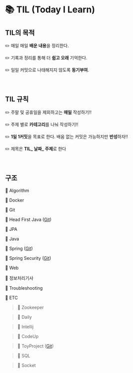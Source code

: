 # :books: TIL (Today I Learn)

## TIL의 목적 

:pencil2: 매일 매일 **배운 내용**을 정리한다.

:pencil2: 기록과 정리를 통해 더 **쉽고 오래** 기억한다.

:pencil2: 일일 커밋으로 나태해지지 않도록 **동기부여**.<br><br><br>





##  TIL 규칙

:pencil2: 주말 및 공휴일을 제외하고는 **매일** 작성하기!!

:pencil2: 주제 별로 **카테고리**를 나눠 작성하기!!

:pencil2: **1일 1커밋**을 목표로 한다. 배움 없는 커밋은 가능하지만 **반성**하자!!

:pencil2: 제목은 **TIL_ 날짜_ 주제**로 한다 <br><br><br>



## 구조

:file_folder: Algorithm

:file_folder: Docker

:file_folder: Git

:file_folder: Head First Java  ([Git](https://github.com/yunhaDevGit/HeadFirstJava.git))

:file_folder: JPA

:file_folder: Java

:file_folder: Spring  ([Git](https://github.com/yunhaDevGit/spring5_programming.git))

:file_folder: Spring Security  ([Git](https://github.com/yunhaDevGit/SpringSecurity.git))

:file_folder: Web

:file_folder: 정보처리기사

:file_folder: Troubleshooting

:file_folder: ETC

> :file_folder: Zookeeper

> :file_folder: Daily

> :file_folder: Intellij

> :file_folder: CodeUp

> :file_folder: ToyProject ([Git](https://github.com/yunhaDevGit/NoticeBoard.git))

> :file_folder: SQL

> :file_folder: Socket



